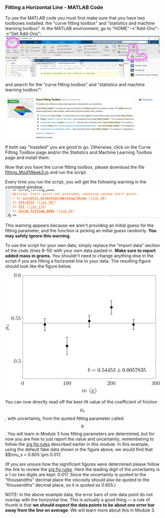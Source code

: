 ### Fitting a Horizontal Line - MATLAB Code

To use the MATLAB code you must first make sure that you have two toolboxes installed: the "curve fitting toolbox" and “statistics and machine learning toolbox”. In the MATLAB environment, go to "HOME"-->"Add-Ons"-->"Get Add-Ons":
![get add ons](images/get_add_ons.png)

and search for the “curve fitting toolbox” and “statistics and machine learning toolbox”’:

![curve fitting toolbox](images/curve_fitting_toolbox.png)

If both say "Installed" you are good to go. Otherwise, click on the Curve Fitting Toolbox page and/or the Statistics and Machine Learning Toolbox page  and install them.

Now that you have the curve fitting toolbox, please download the file [fitting_Mod1Week3.m](fitting_Mod1Week3.m) and run the script. 

Every time you run the script, you will get the following warning in the command window:
![warning](images/warning.png)

This warning appears because we aren't providing an initial guess for the fitting parameter, and the function is picking an initial guess randomly. **You may safely ignore this warning.**

To use the script for your own data, simply replace the “import data” section of the code (lines 8–10) with your own data pasted in. **Make sure to report added mass in grams.** You shouldn’t need to change anything else in the script if you are fitting a horizontal line to your data. The resulting figure should look like the figure below.

![horizLineFigure](images/horizontalLineFit.png)

You can now directly read off the best-fit value of the coefficient of friction $$\mu_s$$, with uncertainty, from the quoted fitting parameter called $$b$$. You will learn in Module 3 how fitting parameters are determined, but for now you are free to just report the value and uncertainty, remembering to follow the [sig fig rules](https://physics-50.github.io/Module-1/week2#reporting-data-with-significant-figures) described earlier in this module. In this example, using the default fake data shown in the figure above, we would find that $$\mu_s = 0.605 \pm 0.017. 

(If you are unsure how the significant figures were determined please follow the link to review the [sig fig rules](https://physics-50.github.io/Module-1/week2#reporting-data-with-significant-figures). Here the leading digit of the uncertainty is a 1 so two digits are kept: 0.017.  Since the uncertainty is quoted to the “thousandths” decimal place the viscosity should also be quoted to the “thousandths” decimal place, so it is quoted as 0.605.) 

NOTE: In the above example data, the error bars of one data point do not overlap with the horizontal line. This is actually a good thing — a rule of thumb is that **we should expect the data points to be about one error bar away from the line on average**. We will learn more about this in Module 3.


